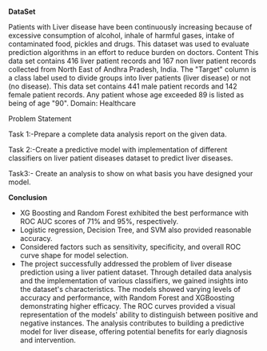 **DataSet**

Patients with Liver disease have been continuously increasing because of excessive consumption of alcohol, inhale of harmful gases, intake of contaminated food, pickles and drugs. This dataset was used to evaluate prediction algorithms in an effort to reduce burden on doctors.
Content
This data set contains 416 liver patient records and 167 non liver patient records collected from North East of Andhra Pradesh, India. The "Target" column is a class label used to divide groups into liver patients (liver disease) or not (no disease). This data set contains 441 male patient records and 142 female patient records.
Any patient whose age exceeded 89 is listed as being of age "90".
Domain: Healthcare

Problem Statement

Task 1:-Prepare a complete data analysis report on the given data.

Task 2:-Create a predictive model with implementation of  different classifiers on liver patient diseases dataset to predict liver diseases.

Task3:- Create an analysis to show on what basis you have designed your model.  

**Conclusion**
   - XG Boosting and Random Forest exhibited the best performance with ROC AUC scores of 71% and 95%, respectively.
   - Logistic regression, Decision Tree, and SVM also provided reasonable accuracy.
   - Considered factors such as sensitivity, specificity, and overall ROC curve shape for model selection.
   - The project successfully addressed the problem of liver disease prediction using a liver patient dataset. Through detailed data analysis and the implementation 
     of various classifiers, we gained insights into the dataset's characteristics. The models showed varying levels of accuracy and performance, with Random Forest 
     and XGBoosting demonstrating higher efficacy. The ROC curves provided a visual representation of the models' ability to distinguish between positive and 
     negative instances. The analysis contributes to building a predictive model for liver disease, offering potential benefits for early diagnosis and intervention.
